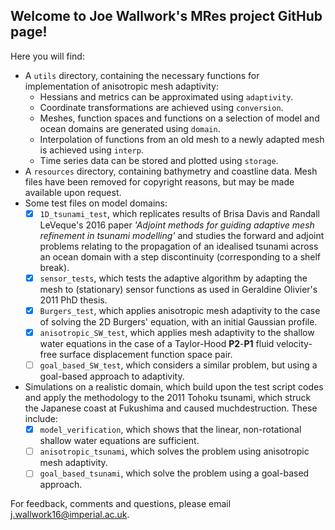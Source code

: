 ## Welcome to Joe Wallwork's MRes project GitHub page! ##

Here you will find:
* A ``utils`` directory, containing the necessary functions for implementation of anisotropic mesh adaptivity:
    * Hessians and metrics can be approximated using ``adaptivity``.
    * Coordinate transformations are achieved using ``conversion``.
    * Meshes, function spaces and functions on a selection of model and ocean domains are generated using ``domain``.
    * Interpolation of functions from an old mesh to a newly adapted mesh is achieved using ``interp``.
    * Time series data can be stored and plotted using ``storage``.
* A ``resources`` directory, containing bathymetry and coastline data. Mesh files have been removed for copyright
reasons, but may be made available upon request.
* Some test files on model domains:
    - [x] ``1D_tsunami_test``, which replicates results of Brisa Davis and Randall LeVeque's 2016 paper _'Adjoint
    methods for guiding adaptive mesh refinement in tsunami modelling'_ and studies the forward and adjoint problems
    relating to the propagation of an idealised tsunami across an ocean domain with a step discontinuity (corresponding
    to a shelf break).
    - [x] ``sensor_tests``, which tests the adaptive algorithm by adapting the mesh to (stationary) sensor functions as
    used in Geraldine Olivier's 2011 PhD thesis.
    - [x] ``Burgers_test``, which applies anisotropic mesh adaptivity to the case of solving the 2D Burgers' equation,
    with an initial Gaussian profile.
    - [x] ``anisotropic_SW_test``, which applies mesh adaptivity to the shallow water equations in the case of a
    Taylor-Hood __P2__-__P1__ fluid velocity-free surface displacement function space pair.
    - [ ] ``goal_based_SW_test``, which considers a similar problem, but using a goal-based approach to adaptivity.
* Simulations on a realistic domain, which build upon the test script codes and apply the methodology to the 2011 Tohoku
tsunami, which struck the Japanese coast at Fukushima and caused muchdestruction. These include:
    - [x] ``model_verification``, which shows that the linear, non-rotational shallow water equations are sufficient.
    - [ ] ``anisotropic_tsunami``, which solves the problem using anisotropic mesh adaptivity.
    - [ ] ``goal_based_tsunami``, which solve the problem using a goal-based approach.

For feedback, comments and questions, please email j.wallwork16@imperial.ac.uk.